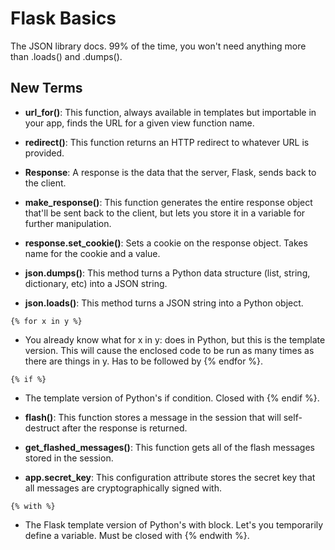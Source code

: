 # Flask Basics

The JSON library docs. 99% of the time, you won't need anything more than .loads() and .dumps().

## New Terms

* **url_for()**: This function, always available in templates but importable in your app, finds the URL for a given view function name.

* **redirect()**: This function returns an HTTP redirect to whatever URL is provided.

* **Response**: A response is the data that the server, Flask, sends back to the client.

* **make_response()**: This function generates the entire response object that'll be sent back to the client, but lets you store it in a variable for further manipulation.

* **response.set_cookie()**: Sets a cookie on the response object. Takes name for the cookie and a value.

* **json.dumps()**: This method turns a Python data structure (list, string, dictionary, etc) into a JSON string.

* **json.loads()**: This method turns a JSON string into a Python object.


```
{% for x in y %} 

```
* You already know what for x in y: does in Python, but this is the template version. This will cause the enclosed code to be run as many times as there are things in y. Has to be followed by {% endfor %}.

```
{% if %}
```
* The template version of Python's if condition. Closed with {% endif %}.

* **flash()**: This function stores a message in the session that will self-destruct after the response is returned.

* **get_flashed_messages()**: This function gets all of the flash messages stored in the session.

* **app.secret_key**: This configuration attribute stores the secret key that all messages are cryptographically signed with.

```
{% with %}
```
* The Flask template version of Python's with block. Let's you temporarily define a variable. Must be closed with {% endwith %}.